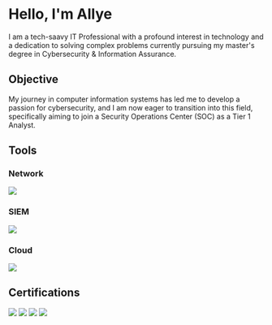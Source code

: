 # Hello, I'm Allye

I am a tech-saavy IT Professional with a profound interest in technology and a dedication to solving complex problems currently pursuing my master's degree in Cybersecurity & Information Assurance. 

## Objective
My journey in computer information systems has led me to develop a passion for cybersecurity, and I am now eager to transition into this field, specifically aiming to join a Security Operations Center (SOC) as a Tier 1 Analyst.

## Tools
### Network 
 <div>
    <img src="https://img.shields.io/badge/-Wireshark-1679A7?&style=for-the-badge&logo=Wireshark&logoColor=white" />
 </div>

### SIEM
 <div>
     <img src="https://img.shields.io/badge/-Splunk-000000?&style=for-the-badge&logo=Splunk&logoColor=white" />
 </div>

 ### Cloud
  <div>
    <img src="https://img.shields.io/badge/-Microsoft_Azure-0078D4?&style=for-the-badge&logo=Microsoft_Azure&logoColor=white" />

  </div>

## Certifications
<div>
   <img src="https://img.shields.io/badge/-Microsoft_Azure_Fundamentals-0078D4?&style=for-the-badge&logo=Microsoft_Azure&logoColor=white" />
  <img src="https://img.shields.io/badge/-ISC2_Certified_in_Cybersecurity-0062FF?&style=for-the-badge&logo=ISC2&logoColor=white" />
<img src="https://img.shields.io/badge/-CySA%2B-FF0000?&style=for-the-badge&logo=CompTIA&logoColor=white" />
 <img src="https://img.shields.io/badge/-Pentest%2B-4D4D4D?&style=for-the-badge&logo=CompTIA&logoColor=white" />
</div>
